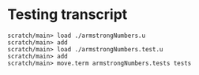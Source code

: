 # Testing transcript

```ucm
scratch/main> load ./armstrongNumbers.u
scratch/main> add
scratch/main> load ./armstrongNumbers.test.u
scratch/main> add
scratch/main> move.term armstrongNumbers.tests tests
```
